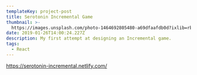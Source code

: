 ```yaml
---
templateKey: project-post
title: Serotonin Incremental Game
thumbnail: >-
  https://images.unsplash.com/photo-1464692805480-a69dfaafdb0d?ixlib=rb-1.2.1&ixid=eyJhcHBfaWQiOjEyMDd9&auto=format&fit=crop&w=1500&q=80
date: 2019-01-26T14:00:24.227Z
description: My first attempt at designing an Incremental game.
tags:
  - React
---
```


https://serotonin-incremental.netlify.com/
